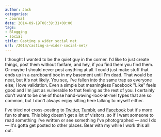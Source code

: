```yaml
---
author: Jack
categories:
- Journal
date: 2014-09-19T00:39:31+00:00
tags:
- Blogging
- social
title: Casting a wider social net
url: /2014/casting-a-wider-social-net/
---
```


I thought I wanted to be the quiet guy in the corner. I'd like to just create things, post them without fanfare, and hey, if you find them you find them. Or maybe I should never post anything at all. I could just make stuff that ends up in a cardboard box in my basement until I'm dead. That would be neat, but it's not likely. You see, I've fallen into the same trap as everyone else; I love validation. Even a simple but meaningless Facebook "Like" feels good and I'm just as vulnerable to that feeling as the rest of you. I certainly don't want to be one of those hand-waving-look-at-me! types that are so common, but I don't always enjoy sitting here talking to myself either.
  
I've tried not cross-posting to [Twitter][1], [Tumblr][2], and [Facebook][3] but it's more fun to share. This blog doesn't get a lot of visitors, so if I want someone to read something I've written or see something I've photographed &#8212; and I do &#8212; it's gotta get posted to other places. Bear with my while I work this all out.

 [1]: http://twitter.com/jackbaty
 [2]: http://jackbaty.tumblr.com/
 [3]: http://facebook.com/jackbaty